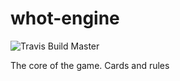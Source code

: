 # whot-engine
![Travis Build Master](https://travis-ci.org/UjuE/whot-engine.svg?branch=master)

The core of the game. Cards and rules

